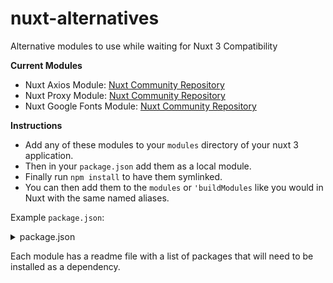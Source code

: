 # nuxt-alternatives
Alternative modules to use while waiting for Nuxt 3 Compatibility

**Current Modules**
- Nuxt Axios Module: [Nuxt Community Repository](https://github.com/nuxt-community/axios-module)
- Nuxt Proxy Module: [Nuxt Community Repository](https://github.com/nuxt-community/proxy-module)
- Nuxt Google Fonts Module: [Nuxt Community Repository](https://github.com/nuxt-community/google-fonts-module)

**Instructions**
- Add any of these modules to your `modules` directory of your nuxt 3 application. 
- Then in your `package.json` add them as a local module.
- Finally run `npm install` to have them symlinked.
- You can then add them to the `modules` or `'buildModules` like you would in Nuxt with the same named aliases.

Example `package.json`:
<details>
<summary>package.json</summary>

```json
{
    "private": true,
    "scripts": {
        "dev": "nuxi dev",
        "build": "nuxi build",
        "start": "node .output/server/index.mjs"
    },
    "devDependencies": {
        "axios": "^0.25.0",
        "axios-retry": "^3.2.4",
        "google-fonts-helper": "^2.0.1",
        "http-proxy-middleware": "^2.0.2",
        "nuxt3": "latest"
    },
    "dependencies": {
        "@nuxtjs/axios": "file:modules/@nuxtjs/axios",
        "@nuxtjs/google-fonts": "file:modules/@nuxtjs/google-fonts",
        "@nuxtjs/proxy": "file:modules/@nuxtjs/proxy",
        "@pinia/nuxt": "^0.1.8"
    }
}
```
</details>

Each module has a readme file with a list of packages that will need to be installed as a dependency.
